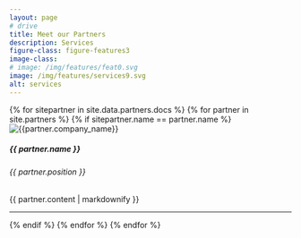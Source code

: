 ```yaml
---
layout: page
# drive
title: Meet our Partners
description: Services
figure-class: figure-features3
image-class: 
# image: /img/features/feat0.svg
image: /img/features/services9.svg
alt: services
---
```




<article class="ov-services">
    <div class="container">
        {% for sitepartner in site.data.partners.docs %}
            {% for partner in site.partners %}
            {% if sitepartner.name == partner.name %}
            <div class="row ov-services-row"> 
                <div class="col-12">
                    <div class="d-md-flex justify-content-between">
                        <!-- logo -->
                        <div class="order-1">
                            <img height="" width="" src="{{ site.url }}/img/partners/{{ partner.company_logo }}?v=4"
                            alt="{{partner.company_name}}" class="serv-logo">
                        </div>
                        <div class="order-0">
                            <h5>{{ partner.name }} </h5>
                            <h6>{{ partner.position }}</h6>
                        </div>                        
                    </div>
                    {{ partner.content | markdownify }}
                </div>
            </div>
            <hr>
            {% endif %}            
            {% endfor %}
        {% endfor %}
    </div>
</article>


<!-- <i class="fa fa-globe"></i> -->
